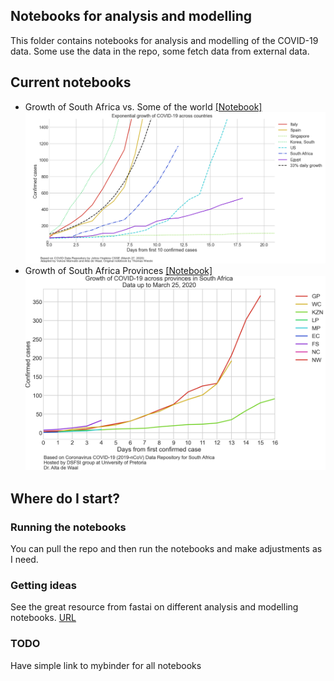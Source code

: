 ## Notebooks for analysis and modelling
This folder contains notebooks for analysis and modelling of the COVID-19 data. Some use the data in the repo, some fetch data from external data. 

## Current notebooks
* Growth of South Africa vs. Some of the world [[Notebook]](https://github.com/dsfsi/covid19za/blob/master/notebooks/2020-03-28-international-growth-analysis.ipynb)
![](https://github.com/dsfsi/covid19za/blob/master/visualisation/covid-growth-countries.png?raw=true)
* Growth of South Africa Provinces [[Notebook]](https://github.com/dsfsi/covid19za/blob/master/notebooks/covid19_growth_for_sa.ipynb)
![](https://github.com/dsfsi/covid19za/blob/master/visualisation/per_province_growth_first_report.png?raw=true)
## Where do I start?
### Running the notebooks
You can pull the repo and then run the notebooks and make adjustments as I need. 

### Getting ideas
See the great resource from fastai on different analysis and modelling notebooks. [URL](https://covid19dashboards.com/)

### TODO
Have simple link to mybinder for all notebooks
